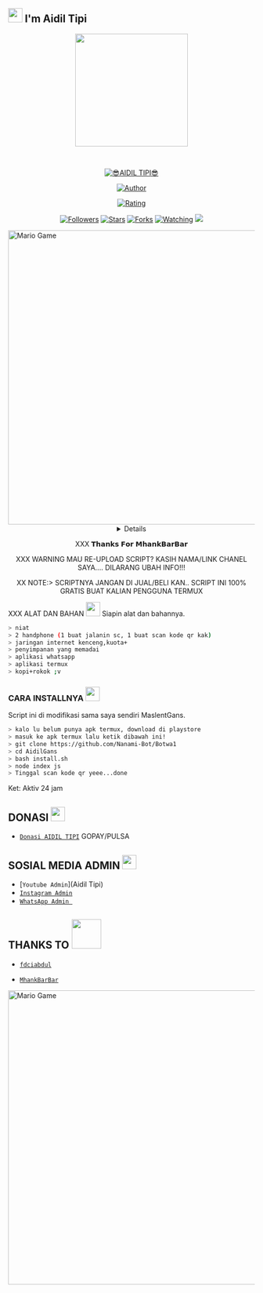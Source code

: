 ## <img src="https://github.com/TheDudeThatCode/TheDudeThatCode/blob/master/Assets/Hi.gif" width="29px"> I'm Aidil Tipi
<p align="center">
<img src="https://raw.githubusercontent.com/A187ID/AR15BOT/main/aris/A187.jpg" width="230" height="230"/>
</p>
<br>



<p align="center">
<a href="#"><img title="😎AIDIL TIPI😎" src="https://img.shields.io/badge/ICHI-green?colorA=%23ff0000&colorB=%23017e40&style=for-the-badge"></a>
</p>
<p align="center">
<a href="https://github.com/nanami-lent"><img title="Author" src="https://img.shields.io/badge/AUTHOR-AIDIL GANS-orange.svg?style=for-the-badge&logo=github"></a>
</p>
<p align="center">
<a href="https://www.codefactor.io/repository/github/A187ID/AR15BOT"><img title="Rating" src="https://www.codefactor.io/repository/github/ichi-lent/ichi/badge/main"></a>
</p>
<p align="center">
<a href="https://github.com/nanami-lent/nanami/followers"><img title="Followers" src="https://img.shields.io/github/followers/ICHI?color=blue&style=flat-square"></a>
<a href="https://github.com/nanami-lent/nanami/stargazers/"><img title="Stars" src="https://img.shields.io/github/stars/ichi-lent/ichi?color=red&style=flat-square"></a>
<a href="https://github.com/nanami-lent/nanami/network/members"><img title="Forks" src="https://img.shields.io/github/forks/ichi-lent/ichi?color=red&style=flat-square"></a>
<a href="https://github.com/nanami-lent/nanami/watchers"><img title="Watching" src="https://img.shields.io/github/watchers/ichi-lent/ichi?label=Watchers&color=blue&style=flat-square"></a>
<a href="https://hits.seeyoufarm.com"><img src="https://hits.seeyoufarm.com/api/count/incr/badge.svg?url=https%3A%2F%2Fgithub.com%2FA187ID%2FAR15BOT&count_bg=%2379C83D&title_bg=%23555555&icon=probot.svg&icon_color=%2300FF6D&title=hits&edge_flat=false"/></a>
</p>
<img src="https://github.com/TheDudeThatCode/TheDudeThatCode/blob/master/Assets/Developer.gif" alt="Mario Game" width="600" />
<div align="center">
<details>
 
</details>

XXX 𝗧𝗵𝗮𝗻𝗸𝘀 𝗙𝗼𝗿 𝗠𝗵𝗮𝗻𝗸𝗕𝗮𝗿𝗕𝗮𝗿

XXX WARNING
MAU RE-UPLOAD SCRIPT? KASIH NAMA/LINK CHANEL SAYA.... DILARANG UBAH INFO!!!

XX NOTE:> 
SCRIPTNYA JANGAN DI JUAL/BELI KAN.. SCRIPT INI 100% GRATIS BUAT KALIAN PENGGUNA TERMUX
</div>

XXX ALAT DAN BAHAN <img src="https://github.com/TheDudeThatCode/TheDudeThatCode/blob/master/Assets/Mario_Hello_Big.gif" width="29px">
Siapin alat dan bahannya.
```bash
> niat
> 2 handphone (1 buat jalanin sc, 1 buat scan kode qr kak)
> jaringan internet kenceng,kuota+
> penyimpanan yang memadai
> aplikasi whatsapp
> aplikasi termux
> kopi+rokok ;v
```

### CARA INSTALLNYA  <img src="https://github.com/TheDudeThatCode/TheDudeThatCode/blob/master/Assets/hmm.gif" width="29px">
Script ini di modifikasi sama saya sendiri MaslentGans.
```bash
> kalo lu belum punya apk termux, download di playstore
> masuk ke apk termux lalu ketik dibawah ini!
> git clone https://github.com/Nanami-Bot/Botwa1
> cd AidilGans
> bash install.sh
> node index js
> Tinggal scan kode qr yeee...done
```


Ket: Aktiv 24 jam

## DONASI <img src="https://github.com/TheDudeThatCode/TheDudeThatCode/blob/master/Assets/coin.gif" width="29px">
* [`Donasi AIDIL TIPI`](0878896273) GOPAY/PULSA


## SOSIAL MEDIA ADMIN <img src="https://github.com/TheDudeThatCode/TheDudeThatCode/blob/master/Assets/powerup.gif" width="29px">

* [`Youtube Admin`](Aidil Tipi)
* [`Instagram Admin`](https://instagram.com/aidil.tipi)
* [`WhatsApp Admin `](https://wa.me/+62895704959080)
## THANKS TO <img src="https://github.com/TheDudeThatCode/TheDudeThatCode/blob/master/Assets/Handshake.gif" width="60px">

* [`fdciabdul`](https://github.com/fdciabdul/termux-whatsapp-bot)

* [`MhankBarBar`](https://github.com/MhankBarBar/whatsapp-bot)
<img src="https://github.com/TheDudeThatCode/TheDudeThatCode/blob/master/Assets/Mario_Gameplay.gif" alt="Mario Game" width="600" />


